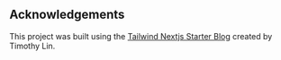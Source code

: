 ## Acknowledgements
This project was built using the [Tailwind Nextjs Starter Blog](https://github.com/timlrx/tailwind-nextjs-starter-blog) created by Timothy Lin.